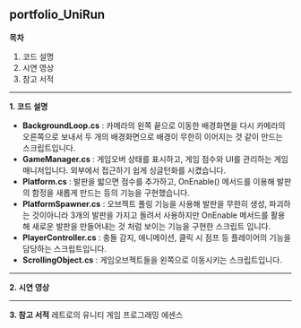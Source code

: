 ## portfolio_UniRun

**목차**
1. 코드 설명
2. 시연 영상
3. 참고 서적
---
**1. 코드 설명**
* **BackgroundLoop.cs** : 카메라의 왼쪽 끝으로 이동한 배경화면을 다시 카메라의 오른쪽으로 보내서 두 개의 배경화면으로 배경이 무한히 이어지는 것 같이 만드는 스크립트입니다.
* **GameManager.cs** : 게임오버 상태를 표시하고, 게임 점수와 UI를 관리하는 게임 매니저입니다. 외부에서 접근하기 쉽게 싱글턴화를 시켰습니다.
* **Platform.cs** : 발판을 밟으면 점수를 추가하고, OnEnable() 메서드를 이용해 발판의 함정을 새롭게 만드는 등의 기능을 구현했습니다.
* **PlatformSpawner.cs** : 오브젝트 풀링 기능을 사용해 발판을 무한히 생성, 파괴하는 것이아니라 3개의 발판을 가지고 돌려서 사용하지만 OnEnable 메서드를 활용해 새로운 발판을 만들어내는 것 처럼 보이는 기능을 구현한 스크립트 입니다.
* **PlayerController.cs** : 충돌 감지, 애니메이션, 클릭 시 점프 등 플레이어의 기능을 담당하는 스크립트입니다.
* **ScrollingObject.cs** : 게임오브젝트들을 왼쪽으로 이동시키는 스크립트입니다.
---
**2. 시연 영상**


---
**3. 참고 서적**
레트로의 유니티 게임 프로그래밍 에센스
